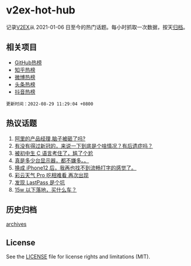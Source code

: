 # v2ex-hot-hub

 记录[V2EX](https://www.v2ex.com/)从 2021-01-06 日至今的热门话题。每小时抓取一次数据，按天[归档](archives)。
 
 ## 相关项目

- [GitHub热榜](https://github.com/snaildev/github-hot-hub)
- [知乎热榜](https://github.com/snaildev/zhihu-hot-hub)
- [微博热榜](https://github.com/snaildev/weibo-hot-hub)
- [头条热榜](https://github.com/snaildev/toutiao-hot-hub)
- [抖音热榜](https://github.com/snaildev/douyin-hot-hub)


 `更新时间：2022-08-29 11:29:04 +0800`

## 热议话题

1. [阿里的产品经理,脑子被砸了吗?](https://www.v2ex.com/t/875957)
1. [有没有得过新冠的，来说一下到底是个啥情况？有后遗症吗？](https://www.v2ex.com/t/876022)
1. [被初中生 C 语言考住了，尴了个尬](https://www.v2ex.com/t/875942)
1. [真是多少台显示器，都不嫌多。。](https://www.v2ex.com/t/875998)
1. [换成 iPhone12 后，我再也找不到流畅打字的感觉了。](https://www.v2ex.com/t/875954)
1. [彩云天气 Pro 吃相难看 再次出现](https://www.v2ex.com/t/875963)
1. [发现 LastPass 是个坑](https://www.v2ex.com/t/875964)
1. [15w 以下落地，买什么车？](https://www.v2ex.com/t/876096)

## 历史归档

[archives](archives)

## License

See the [LICENSE](LICENSE) file for license rights and limitations (MIT).
